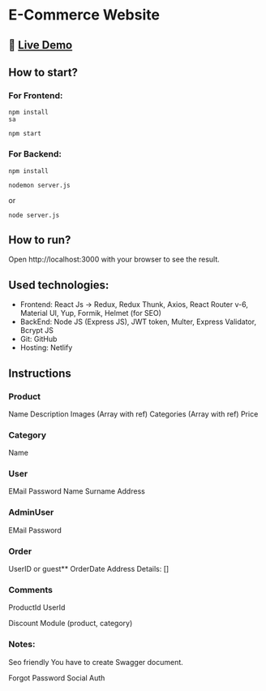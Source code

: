# E-Commerce Website

## 🔗 [**Live Demo**]()

## How to start?

### For Frontend:

```
npm install
sa
```

```
npm start
```

### For Backend:

```
npm install
```

```
nodemon server.js
```

or

```
node server.js
```

## How to run?

Open http://localhost:3000 with your browser to see the result.

## Used technologies:

- Frontend: React Js -> Redux, Redux Thunk, Axios, React Router v-6, Material UI, Yup, Formik, Helmet (for SEO)
- BackEnd: Node JS (Express JS), JWT token, Multer, Express Validator, Bcrypt JS
- Git: GitHub
- Hosting: Netlify

## Instructions

### Product

Name
Description
Images (Array with ref)
Categories (Array with ref)
Price

### Category

Name

### User

EMail
Password
Name
Surname
Address

### AdminUser

EMail
Password

### Order

UserID or guest\*\*
OrderDate
Address
Details: []

### Comments

ProductId
UserId

Discount Module (product, category)

### Notes:

Seo friendly
You have to create Swagger document.

Forgot Password
Social Auth
